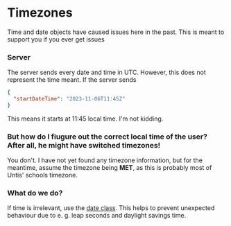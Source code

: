 # Timezones

Time and date objects have caused issues here in the past. This is meant to
support you if you ever get issues

### Server

The server sends every date and time in UTC. However, this does not represent the time meant.
If the server sends

```json
{
  "startDateTime": "2023-11-06T11:45Z"
}
```

This means it starts at 11:45 local time. I'm not kidding.

### But how do I fiugure out the correct local time of the user? After all, he might have switched timezones!

You don't. I have not yet found any timezone information, but for the meantime, assume
the timezone being **MET**, as this is probably most of Untis' schools timezone.

### What do we do?

If time is irrelevant, use the [date class](/lib/util/date.dart). This helps to prevent
unexpected behaviour due to e. g. leap seconds and daylight savings time.